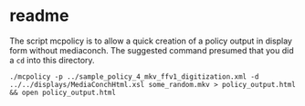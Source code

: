 # readme

The script mcpolicy is to allow a quick creation of a policy output in display form without mediaconch. The suggested command presumed that you did a `cd` into this directory.


```
./mcpolicy -p ../sample_policy_4_mkv_ffv1_digitization.xml -d ../../displays/MediaConchHtml.xsl some_random.mkv > policy_output.html && open policy_output.html
```

